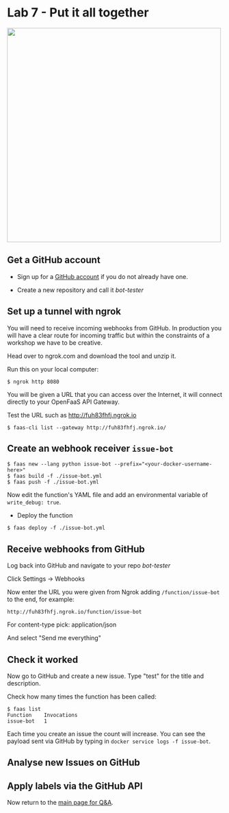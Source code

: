# Lab 7 - Put it all together

<img src="https://github.com/openfaas/media/raw/master/OpenFaaS_Magnet_3_1_png.png" width="500px"></img>

## Get a GitHub account

* Sign up for a [GitHub account](https://github.com) if you do not already have one.

* Create a new repository and call it *bot-tester*

## Set up a tunnel with ngrok

You will need to receive incoming webhooks from GitHub. In production you will have a clear route for incoming traffic but within the constraints of a workshop we have to be creative.

Head over to ngrok.com and download the tool and unzip it.

Run this on your local computer:

```
$ ngrok http 8080
```

You will be given a URL that you can access over the Internet, it will connect directly to your OpenFaaS API Gateway.

Test the URL such as http://fuh83fhfj.ngrok.io

```
$ faas-cli list --gateway http://fuh83fhfj.ngrok.io/
```

## Create an webhook receiver `issue-bot`

```
$ faas new --lang python issue-bot --prefix="<your-docker-username-here>"
$ faas build -f ./issue-bot.yml
$ faas push -f ./issue-bot.yml
```

Now edit the function's YAML file and add an environmental variable of `write_debug: true`.

* Deploy the function

```
$ faas deploy -f ./issue-bot.yml
```

## Receive webhooks from GitHub

Log back into GitHub and navigate to your repo *bot-tester*

Click Settings -> Webhooks

Now enter the URL you were given from Ngrok adding `/function/issue-bot` to the end, for example:

```
http://fuh83fhfj.ngrok.io/function/issue-bot
```

For content-type pick: application/json

And select "Send me everything"

## Check it worked

Now go to GitHub and create a new issue. Type "test" for the title and description.

Check how many times the function has been called:

```
$ faas list
Function    Invocations
issue-bot   1
```

Each time you create an issue the count will increase. You can see the payload sent via GitHub by typing in `docker service logs -f issue-bot`.

## Analyse new Issues on GitHub

## Apply labels via the GitHub API


Now return to the [main page for Q&A](./README.md).
